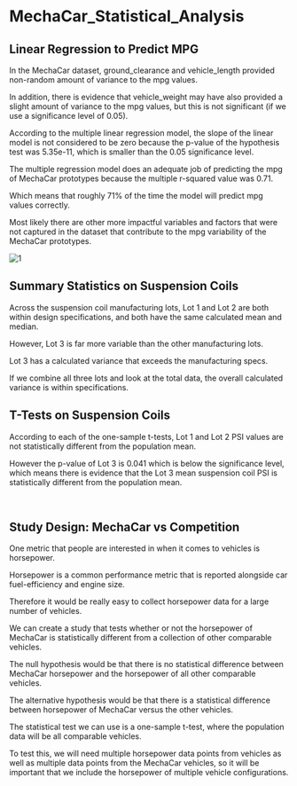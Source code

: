 MechaCar_Statistical_Analysis
=============================

Linear Regression to Predict MPG
--------------------------------

In the MechaCar dataset, ground_clearance and vehicle_length provided non-random
amount of variance to the mpg values.

In addition, there is evidence that vehicle_weight may have also provided a
slight amount of variance to the mpg values, but this is not significant (if we
use a significance level of 0.05).

According to the multiple linear regression model, the slope of the linear model
is not considered to be zero because the p-value of the hypothesis test was
5.35e-11, which is smaller than the 0.05 significance level.

The multiple regression model does an adequate job of predicting the mpg of
MechaCar prototypes because the multiple r-squared value was 0.71.

Which means that roughly 71% of the time the model will predict mpg values
correctly.

Most likely there are other more impactful variables and factors that were not
captured in the dataset that contribute to the mpg variability of the MechaCar
prototypes.

![1](.images/1.png)

Summary Statistics on Suspension Coils
--------------------------------------

Across the suspension coil manufacturing lots, Lot 1 and Lot 2 are both within
design specifications, and both have the same calculated mean and median.

However, Lot 3 is far more variable than the other manufacturing lots.

Lot 3 has a calculated variance that exceeds the manufacturing specs.

If we combine all three lots and look at the total data, the overall calculated
variance is within specifications.

T-Tests on Suspension Coils
---------------------------

According to each of the one-sample t-tests, Lot 1 and Lot 2 PSI values are not
statistically different from the population mean.

However the p-value of Lot 3 is 0.041 which is below the significance level,
which means there is evidence that the Lot 3 mean suspension coil PSI is
statistically different from the population mean.

 

Study Design: MechaCar vs Competition
-------------------------------------

One metric that people are interested in when it comes to vehicles is
horsepower.

Horsepower is a common performance metric that is reported alongside car
fuel-efficiency and engine size.

Therefore it would be really easy to collect horsepower data for a large number
of vehicles.

We can create a study that tests whether or not the horsepower of MechaCar is
statistically different from a collection of other comparable vehicles.

The null hypothesis would be that there is no statistical difference between
MechaCar horsepower and the horsepower of all other comparable vehicles.

The alternative hypothesis would be that there is a statistical difference
between horsepower of MechaCar versus the other vehicles.

The statistical test we can use is a one-sample t-test, where the population
data will be all comparable vehicles.

To test this, we will need multiple horsepower data points from vehicles as well
as multiple data points from the MechaCar vehicles, so it will be important that
we include the horsepower of multiple vehicle configurations.
